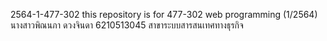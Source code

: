 2564-1-477-302
this repository is for 477-302 web programming (1/2564)
นางสาวพิณนภา  ดวงจินดา  6210513045  สาขาระบบสารสนเทศทางธุรกิจ
